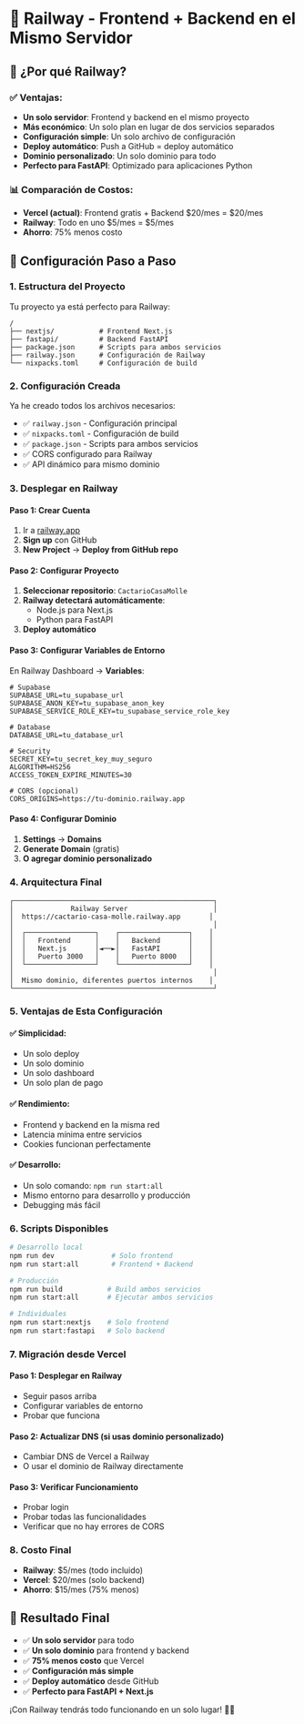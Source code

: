 # 🚂 Railway - Frontend + Backend en el Mismo Servidor

## 🎯 ¿Por qué Railway?

### ✅ **Ventajas:**
- **Un solo servidor**: Frontend y backend en el mismo proyecto
- **Más económico**: Un solo plan en lugar de dos servicios separados
- **Configuración simple**: Un solo archivo de configuración
- **Deploy automático**: Push a GitHub = deploy automático
- **Dominio personalizado**: Un solo dominio para todo
- **Perfecto para FastAPI**: Optimizado para aplicaciones Python

### 📊 **Comparación de Costos:**
- **Vercel (actual)**: Frontend gratis + Backend $20/mes = $20/mes
- **Railway**: Todo en uno $5/mes = $5/mes
- **Ahorro**: 75% menos costo

## 🚀 Configuración Paso a Paso

### 1. **Estructura del Proyecto**

Tu proyecto ya está perfecto para Railway:
```
/
├── nextjs/           # Frontend Next.js
├── fastapi/          # Backend FastAPI
├── package.json      # Scripts para ambos servicios
├── railway.json      # Configuración de Railway
└── nixpacks.toml     # Configuración de build
```

### 2. **Configuración Creada**

Ya he creado todos los archivos necesarios:
- ✅ `railway.json` - Configuración principal
- ✅ `nixpacks.toml` - Configuración de build
- ✅ `package.json` - Scripts para ambos servicios
- ✅ CORS configurado para Railway
- ✅ API dinámico para mismo dominio

### 3. **Desplegar en Railway**

#### **Paso 1: Crear Cuenta**
1. Ir a [railway.app](https://railway.app)
2. **Sign up** con GitHub
3. **New Project** → **Deploy from GitHub repo**

#### **Paso 2: Configurar Proyecto**
1. **Seleccionar repositorio**: `CactarioCasaMolle`
2. **Railway detectará automáticamente**:
   - Node.js para Next.js
   - Python para FastAPI
3. **Deploy automático**

#### **Paso 3: Configurar Variables de Entorno**
En Railway Dashboard → **Variables**:

```
# Supabase
SUPABASE_URL=tu_supabase_url
SUPABASE_ANON_KEY=tu_supabase_anon_key
SUPABASE_SERVICE_ROLE_KEY=tu_supabase_service_role_key

# Database
DATABASE_URL=tu_database_url

# Security
SECRET_KEY=tu_secret_key_muy_seguro
ALGORITHM=HS256
ACCESS_TOKEN_EXPIRE_MINUTES=30

# CORS (opcional)
CORS_ORIGINS=https://tu-dominio.railway.app
```

#### **Paso 4: Configurar Dominio**
1. **Settings** → **Domains**
2. **Generate Domain** (gratis)
3. **O agregar dominio personalizado**

### 4. **Arquitectura Final**

```
┌─────────────────────────────────────────────────┐
│              Railway Server                     │
│  https://cactario-casa-molle.railway.app       │
│                                                 │
│  ┌─────────────────┐    ┌─────────────────┐    │
│  │   Frontend      │    │   Backend       │    │
│  │   Next.js       │◄──►│   FastAPI       │    │
│  │   Puerto 3000   │    │   Puerto 8000   │    │
│  └─────────────────┘    └─────────────────┘    │
│                                                 │
│  Mismo dominio, diferentes puertos internos    │
└─────────────────────────────────────────────────┘
```

### 5. **Ventajas de Esta Configuración**

#### **✅ Simplicidad:**
- Un solo deploy
- Un solo dominio
- Un solo dashboard
- Un solo plan de pago

#### **✅ Rendimiento:**
- Frontend y backend en la misma red
- Latencia mínima entre servicios
- Cookies funcionan perfectamente

#### **✅ Desarrollo:**
- Un solo comando: `npm run start:all`
- Mismo entorno para desarrollo y producción
- Debugging más fácil

### 6. **Scripts Disponibles**

```bash
# Desarrollo local
npm run dev              # Solo frontend
npm run start:all        # Frontend + Backend

# Producción
npm run build           # Build ambos servicios
npm run start:all       # Ejecutar ambos servicios

# Individuales
npm run start:nextjs    # Solo frontend
npm run start:fastapi   # Solo backend
```

### 7. **Migración desde Vercel**

#### **Paso 1: Desplegar en Railway**
- Seguir pasos arriba
- Configurar variables de entorno
- Probar que funciona

#### **Paso 2: Actualizar DNS (si usas dominio personalizado)**
- Cambiar DNS de Vercel a Railway
- O usar el dominio de Railway directamente

#### **Paso 3: Verificar Funcionamiento**
- Probar login
- Probar todas las funcionalidades
- Verificar que no hay errores de CORS

### 8. **Costo Final**

- **Railway**: $5/mes (todo incluido)
- **Vercel**: $20/mes (solo backend)
- **Ahorro**: $15/mes (75% menos)

## 🎯 Resultado Final

- ✅ **Un solo servidor** para todo
- ✅ **Un solo dominio** para frontend y backend
- ✅ **75% menos costo** que Vercel
- ✅ **Configuración más simple**
- ✅ **Deploy automático** desde GitHub
- ✅ **Perfecto para FastAPI + Next.js**

¡Con Railway tendrás todo funcionando en un solo lugar! 🚂✨
